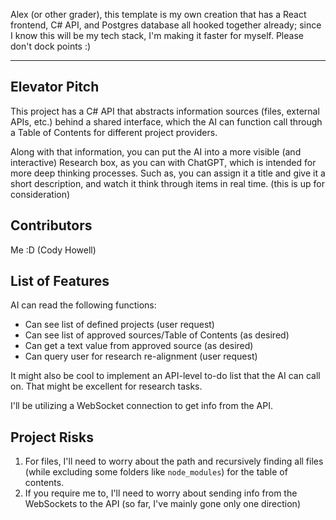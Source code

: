 Alex (or other grader), this template is my own creation that has a React frontend, C# API, and Postgres database all hooked together already; since I know this will be my tech stack, I'm making it faster for myself. Please don't dock points :)

---

## Elevator Pitch
This project has a C# API that abstracts information sources (files, external APIs, etc.) behind a shared interface, which the AI can function call through a Table of Contents for different project providers. 

Along with that information, you can put the AI into a more visible (and interactive) Research box, as you can with ChatGPT, which is intended for more deep thinking processes. Such as, you can assign it a title and give it a short description, and watch it think through items in real time. (this is up for consideration)

## Contributors
Me :D (Cody Howell)

## List of Features
AI can read the following functions: 
- Can see list of defined projects (user request)
- Can see list of approved sources/Table of Contents (as desired)
- Can get a text value from approved source (as desired)
- Can query user for research re-alignment (user request)

It might also be cool to implement an API-level to-do list that the AI can call on. That might be excellent for research tasks.

I'll be utilizing a WebSocket connection to get info from the API. 

## Project Risks
1. For files, I'll need to worry about the path and recursively finding all files (while excluding some folders like `node_modules`) for the table of contents.
2. If you require me to, I'll need to worry about sending info from the WebSockets to the API (so far, I've mainly gone only one direction)
